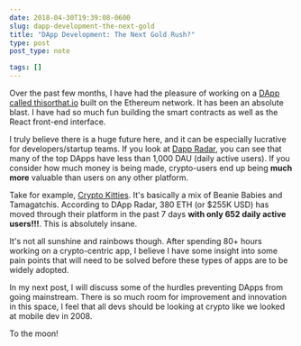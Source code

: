```yaml
---
date: 2018-04-30T19:39:08-0600
slug: dapp-development-the-next-gold
title: "DApp Development: The Next Gold Rush?"
type: post
post_type: note

tags: []
---
```

Over the past few months, I have had the pleasure of working on a [DApp called thisorthat.io](http://thisorthat.io) built on the Ethereum network. It has been an absolute blast. I have had so much fun building the smart contracts as well as the React front-end interface.


I truly believe there is a huge future here, and it can be especially lucrative for developers/startup teams. If you look at [Dapp Radar](https://dappradar.com/), you can see that many of the top DApps have less than 1,000 DAU (daily active users). If you consider how much money is being made, crypto-users end up being **much more** valuable than users on any other platform.


Take for example, [Crypto Kitties](https://www.cryptokitties.co/). It's basically a mix of Beanie Babies and Tamagatchis. According to DApp Radar, 380 ETH (or $255K USD) has moved through their platform in the past 7 days **with only 652 daily active users!!!**. This is absolutely insane.


It's not all sunshine and rainbows though. After spending 80+ hours working on a crypto-centric app, I believe I have some insight into some pain points that will need to be solved before these types of apps are to be widely adopted.


In my next post, I will discuss some of the hurdles preventing DApps from going mainstream. There is so much room for improvement and innovation in this space, I feel that all devs should be looking at crypto like we looked at mobile dev in 2008.


To the moon!



